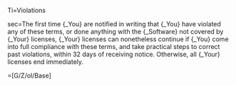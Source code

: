 Ti=Violations

sec=The first time {_You} are notified in writing that {_You} have violated any of these terms, or done anything with the {_Software} not covered by {_Your} licenses, {_Your} licenses can nonetheless continue if {_You} come into full compliance with these terms, and take practical steps to correct past violations, within 32 days of receiving notice.  Otherwise, all {_Your} licenses end immediately.

=[G/Z/ol/Base]
